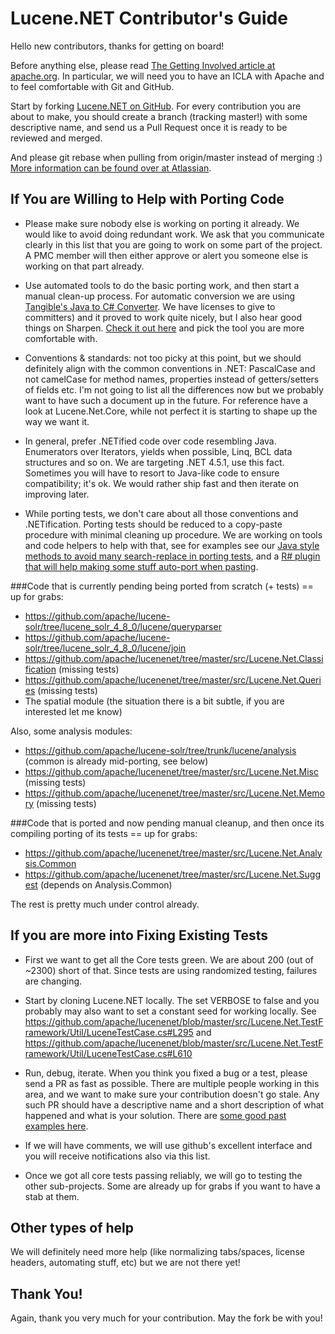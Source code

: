 Lucene.NET Contributor's Guide
===
Hello new contributors, thanks for getting on board!

Before anything else, please read
[The Getting Involved article at apache.org](https://cwiki.apache.org/confluence/display/LUCENENET/Getting+Involved). In
particular, we will need you to have an ICLA with Apache and to feel
comfortable with Git and GitHub.

Start by forking [Lucene.NET on GitHub](https://github.com/apache/lucenenet). For every
contribution you are about to make, you should create a branch (tracking
master!) with some descriptive name, and send us a Pull Request once it is
ready to be reviewed and merged.

And please git rebase when pulling from origin/master instead of merging :) [More information can be found over at Atlassian](https://www.atlassian.com/git/tutorials/rewriting-history/git-rebase).

If You are Willing to Help with Porting Code
---

* Please make sure nobody else is working on porting it already. We would
like to avoid doing redundant work. We ask that you communicate clearly in
this list that you are going to work on some part of the project. A PMC
member will then either approve or alert you someone else is working on
that part already.

* Use automated tools to do the basic porting work, and then start a manual
clean-up process. For automatic conversion we are using [Tangible's Java to C# Converter](http://www.tangiblesoftwaresolutions.com/Product_Details/Java_to_CSharp_Converter.html).
We have licenses to give to committers) and it proved to work quite nicely, but I also hear good things on Sharpen. [Check it out here](https://github.com/imazen/sharpen) and pick the tool you are more comfortable
with.

* Conventions & standards: not too picky at this point, but we should
definitely align with the common conventions in .NET: PascalCase and not
camelCase for method names, properties instead of getters/setters of fields
etc. I'm not going to list all the differences now but we probably want to
have such a document up in the future. For reference have a look at
Lucene.Net.Core, while not perfect it is starting to shape up the way we
want it.

* In general, prefer .NETified code over code resembling Java. Enumerators
over Iterators, yields when possible, Linq, BCL data structures and so on.
We are targeting .NET 4.5.1, use this fact. Sometimes you will have to
resort to Java-like code to ensure compatibility; it's ok. We would rather
ship fast and then iterate on improving later.

* While porting tests, we don't care about all those conventions and
.NETification. Porting tests should be reduced to a copy-paste procedure
with minimal cleaning up procedure. We are working on tools and code
helpers to help with that, see for examples see our [Java style methods to avoid many search-replace in porting tests](https://github.com/apache/lucenenet/tree/master/src/Lucene.Net.TestFramework/JavaCompatibility), and a
[R# plugin that will help making some stuff auto-port when pasting](https://resharper-plugins.jetbrains.com/packages/ReSharper.ExJava/).

###Code that is currently pending being ported from scratch (+ tests) == up for grabs:

* <https://github.com/apache/lucene-solr/tree/lucene_solr_4_8_0/lucene/queryparser>
* <https://github.com/apache/lucene-solr/tree/lucene_solr_4_8_0/lucene/join>
* <https://github.com/apache/lucenenet/tree/master/src/Lucene.Net.Classification>
(missing tests)
* <https://github.com/apache/lucenenet/tree/master/src/Lucene.Net.Queries>
(missing tests)
* The spatial module (the situation there is a bit subtle, if you are
interested let me know)

Also, some analysis modules:

* <https://github.com/apache/lucene-solr/tree/trunk/lucene/analysis> (common is
already mid-porting, see below)
* <https://github.com/apache/lucenenet/tree/master/src/Lucene.Net.Misc>
(missing tests)
* <https://github.com/apache/lucenenet/tree/master/src/Lucene.Net.Memory>
(missing tests)

###Code that is ported and now pending manual cleanup, and then once its compiling porting of its tests == up for grabs:

*  <https://github.com/apache/lucenenet/tree/master/src/Lucene.Net.Analysis.Common>
* <https://github.com/apache/lucenenet/tree/master/src/Lucene.Net.Suggest>
(depends on Analysis.Common)

The rest is pretty much under control already.

If you are more into Fixing Existing Tests
---

* First we want to get all the Core tests green. We are about 200 (out of
~2300) short of that. Since tests are using randomized testing, failures
are changing.

* Start by cloning Lucene.NET locally. The set VERBOSE to false and you
probably may also want to set a constant seed for working locally. See
<https://github.com/apache/lucenenet/blob/master/src/Lucene.Net.TestFramework/Util/LuceneTestCase.cs#L295>
and
<https://github.com/apache/lucenenet/blob/master/src/Lucene.Net.TestFramework/Util/LuceneTestCase.cs#L610>

* Run, debug, iterate. When you think you fixed a bug or a test, please
send a PR as fast as possible. There are multiple people working in this
area, and we want to make sure your contribution doesn't go stale. Any such
PR should have a descriptive name and a short description of what happened
and what is your solution. There are [some good past examples here](https://github.com/apache/lucenenet/pulls?q=is%3Apr+is%3Aclosed).


* If we will have comments, we will use github's excellent interface and
you will receive notifications also via this list.

* Once we got all core tests passing reliably, we will go to testing the
other sub-projects. Some are already up for grabs if you want to have a
stab at them.

Other types of help
---

We will definitely need more help (like normalizing tabs/spaces, license
headers, automating stuff, etc) but we are not there yet!

Thank You!
---

Again, thank you very much for your contribution. May the fork be with you!